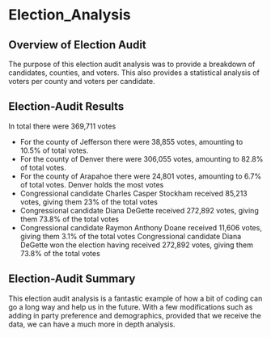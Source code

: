# Election_Analysis
## Overview of Election Audit
  The purpose of this election audit analysis was to provide a breakdown of candidates, counties, and voters. This also provides a statistical analysis of voters per county and voters per candidate. 
## Election-Audit Results
In total there were 369,711 votes
* For the county of Jefferson there were 38,855 votes, amounting to 10.5% of total votes. 
* For the county of Denver there were 306,055 votes, amounting to 82.8% of total votes. 
* For the county of Arapahoe there were 24,801 votes, amounting to 6.7% of total votes. 
Denver holds the most votes
* Congressional candidate Charles Casper Stockham received 85,213 votes, giving them 23% of the total votes 
* Congressional candidate Diana  DeGette received 272,892 votes, giving them 73.8% of the total votes 
* Congressional candidate Raymon Anthony Doane received 11,606 votes, giving them 3.1% of the total votes 
Congressional candidate Diana  DeGette won the election having received 272,892 votes, giving them 73.8% of the total votes
## Election-Audit Summary
  This election audit analysis is a fantastic example of how a bit of coding can go a long way and help us in the future. With a few modifications such as adding in party preference and demographics, provided that we receive the data, we can have a much more in depth analysis.
